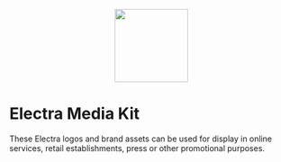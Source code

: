 <p align="center">
    <img src="https://cdn.discordapp.com/attachments/575318354529746946/575318376529002547/ic_launcher.png"
        height="130">

# Electra Media Kit
These Electra logos and brand assets can be used for display in online services, retail establishments, press or other promotional purposes.
